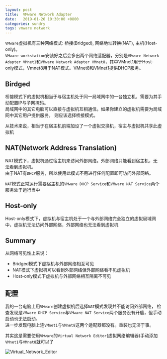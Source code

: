 ```yaml
---
layout: post
title:  VMware Network Adapter
date:   2019-01-26 19:30:00 +0800
categories: sundry
tags: vmware network
---
```


`VMware`虚拟机有三种网络模式: 桥接(Bridged), 网络地址转换(NAT), 主机(Host-only)。  
`VMware workstation`安装好之后会多出两个网络适配器，分别是`VMware Network Adapter VMnet1`和`VMware Network Adapter VMnet8`，其中VMnet1用于Host-only模式，Vmnet8用于NAT模式。VMnet8和VMnet1提供DHCP服务。

## Birdged

桥接模式下的虚拟机相当于与宿主机处于同一局域网中的一台独立机，需要为其手动配置IP与子网掩码。  
局域网中的其它电脑可以直接与虚拟机互相通信。如果你建立的虚拟机需要为局域网中其它用户提供服务，
则应该选择桥接模式。

从技术来说，相当于在宿主机前端加设了一个虚拟交换机，宿主与虚拟机共享此虚拟机

## NAT(Network Address Translation)

NAT模式下，虚拟机通过宿主机来访问外部网络。外部网络只能看到宿主机，无法看到虚拟机。  
由于NAT有`DHCP`服务，所以使用此模式不用进行任何配置即可访问外部网络。

`NAT`模式正常运行需要宿主机的`VMware DHCP Service`和`VMware NAT Service`两个服务处于运行当中

## Host-only

Host-only模式下，虚拟机与宿主机处于一个与外部网络完全独立的虚拟局域网中，虚拟机无法访问外部网络，外部网络也无法看到虚拟机

## Summary

从网络可见性上来说：  
* Bridged模式下虚拟机与外部网络相互可见
* NAT模式下虚拟机可以看到外部网络但外部网络看不见虚拟机
* Host-only模式下虚拟机与外部网络相互隔离不可见

## 配置

我的一台电脑上用`VMware`创建虚拟机后选择`NAT`模式发现并不能访问外部网络，
检查发现是`VMware DHCP Service`与`VMware NAT Service`两个服务没有开启，但手动启动也无法启动。  
进一步发现电脑上连`VMnet1`与`VMnet8`这两个适配器都没有。重装也无济于事。

其实这是需要使用`VMware`的`Virtual Network Editor`(虚拟网络编辑器)手动添加`VMnet1`与`VMnet8`就可以了

![Virtual_Network_Editor](https://i.imgur.com/rLqAtTL.png)

